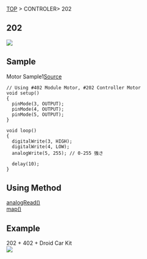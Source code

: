 <a href="http://fabo1.github.io/Web/">TOP</a> > CONTROLER> 202
## 202
<img src="https://github.com/FaBo1/controller_motor/blob/master/Image/controler_%23202.jpg?raw=true">

## Sample
Motor Sample1[Source](https://github.com/FaBo1/controller_motor/blob/master/Arduino/MotorSample1/MotorSample1.ino) <br>
```
// Using #402 Module Motor, #202 Controller Motor
void setup() 
{ 
  pinMode(3, OUTPUT);
  pinMode(4, OUTPUT);
  pinMode(5, OUTPUT);
} 

void loop()
{
  digitalWrite(3, HIGH); 
  digitalWrite(4, LOW);   
  analogWrite(5, 255); // 0-255 強さ

  delay(10);
}
```


## Using Method
[analogRead()](http://arduino.cc/de/Reference/AnalogRead)<br>
[map()](http://arduino.cc/de/Reference/Map)<br>

## Example
202 + 402 + Droid Car Kit<br>
<img src="https://github.com/FaBo1/module_motor/blob/master/Image/droid.jpg?raw=true">
